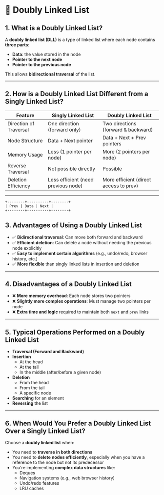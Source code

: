# 🔁 Doubly Linked List


## 1. What is a Doubly Linked List?

A **doubly linked list (DLL)** is a type of linked list where each node contains **three parts**:
- **Data**: the value stored in the node
- **Pointer to the next node**
- **Pointer to the previous node**

This allows **bidirectional traversal** of the list.


---

## 2. How is a Doubly Linked List Different from a Singly Linked List?

| Feature                   | Singly Linked List                  | Doubly Linked List                    |
|---------------------------|-------------------------------------|--------------------------------------|
| Direction of Traversal    | One direction (forward only)        | Two directions (forward & backward)  |
| Node Structure            | Data + Next pointer                 | Data + Next + Prev pointers          |
| Memory Usage              | Less (1 pointer per node)           | More (2 pointers per node)           |
| Reverse Traversal         | Not possible directly               | Possible                              |
| Deletion Efficiency       | Less efficient (need previous node) | More efficient (direct access to prev) |

---
```
+--------+----------+--------+
| Prev | Data | Next |
+--------+----------+--------+
```

## 3. Advantages of Using a Doubly Linked List

- ✅ **Bidirectional traversal**: Can move both forward and backward
- ✅ **Efficient deletion**: Can delete a node without needing the previous node explicitly
- ✅ **Easy to implement certain algorithms** (e.g., undo/redo, browser history, etc.)
- ✅ **More flexible** than singly linked lists in insertion and deletion

---

## 4. Disadvantages of a Doubly Linked List

- ❌ **More memory overhead**: Each node stores two pointers
- ❌ **Slightly more complex operations**: Must manage two pointers per node
- ❌ **Extra time and logic** required to maintain both `next` and `prev` links

---

## 5. Typical Operations Performed on a Doubly Linked List

- **Traversal (Forward and Backward)**
- **Insertion**
  - At the head
  - At the tail
  - In the middle (after/before a given node)
- **Deletion**
  - From the head
  - From the tail
  - A specific node
- **Searching** for an element
- **Reversing** the list

---

## 6. When Would You Prefer a Doubly Linked List Over a Singly Linked List?

Choose a **doubly linked list** when:

- You need to **traverse in both directions**
- You need to **delete nodes efficiently**, especially when you have a reference to the node but not its predecessor
- You're implementing **complex data structures** like:
  - Deques
  - Navigation systems (e.g., web browser history)
  - Undo/redo features
  - LRU caches

